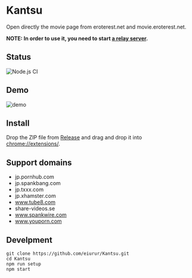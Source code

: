 # Kantsu

Open directly the movie page from eroterest.net and movie.eroterest.net.

**NOTE: In order to use it, you need to start [a relay server](https://github.com/eiurur/Kantsu-server).**

## Status

![Node.js CI](https://github.com/eiurur/Kantsu/workflows/Node.js%20CI/badge.svg?branch=master)

## Demo

![demo](https://github.com/eiurur/Kantsu/raw/demo/after_demo.gif)

## Install

Drop the ZIP file from <a href="https://github.com/eiurur/Kantsu/releases/latest">Release</a> and drag and drop it into <a href="chrome://extensions/" target="_blank">chrome://extensions/</a>.

## Support domains

- jp.pornhub.com
- jp.spankbang.com
- jp.txxx.com
- jp.xhamster.com
- www.tube8.com
- share-videos.se
- www.spankwire.com
- www.youporn.com

## Develpment

    git clone https://github.com/eiurur/Kantsu.git
    cd Kantsu
    npm run setup
    npm start
